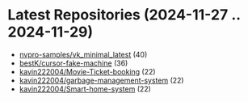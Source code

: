# Latest Repositories (2024-11-27 .. 2024-11-29)

- [nvpro-samples/vk_minimal_latest](https://github.com/nvpro-samples/vk_minimal_latest) (40)
- [bestK/cursor-fake-machine](https://github.com/bestK/cursor-fake-machine) (36)
- [kavin222004/Movie-Ticket-booking](https://github.com/kavin222004/Movie-Ticket-booking) (22)
- [kavin222004/garbage-management-system](https://github.com/kavin222004/garbage-management-system) (22)
- [kavin222004/Smart-home-system](https://github.com/kavin222004/Smart-home-system) (22)
